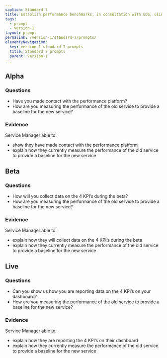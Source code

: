 ```yaml
---
caption: Standard 7
title: Establish performance benchmarks, in consultation with GDS, using the 4 key performance indicators (KPIs) defined in the manual, against which the service will be measured.
tags:
  - prompt
  - version-1
layout: prompt
permalink: /version-1/standard-7/prompts/
eleventyNavigation:
  key: version-1-standard-7-prompts
  title: Standard 7 prompts
  parent: version-1
---
```


## Alpha

### Questions

- Have you made contact with the performance platform?
- How are you measuring the performance of the old service to provide a baseline for the new service?

### Evidence

Service Manager able to:

- show they have made contact with the performance platform
- explain how they currently measure the performance of the old service to provide a baseline for the new service

## Beta

### Questions

- How will you collect data on the 4 KPI’s during the beta?
- How are you measuring the performance of the old service to provide a baseline for the new service?

### Evidence

Service Manager able to:

- explain how they will collect data on the 4 KPI’s during the beta
- explain how they currently measure the performance of the old service to provide a baseline for the new service

## Live

### Questions

- Can you show us how you are reporting data on the 4 KPI’s on your dashboard?
- How are you measuring the performance of the old service to provide a baseline for the new service?

### Evidence

Service Manager able to:

- explain how they are reporting the 4 KPI’s on their dashboard
- explain how they currently measure the performance of the old service to provide a baseline for the new service

